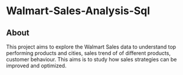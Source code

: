 # Walmart-Sales-Analysis-Sql
## About
This project aims to explore the Walmart Sales data to understand top performing products and cities, sales trend of of different products, customer behaviour. This aims is to study how sales strategies can be improved and optimized. 
